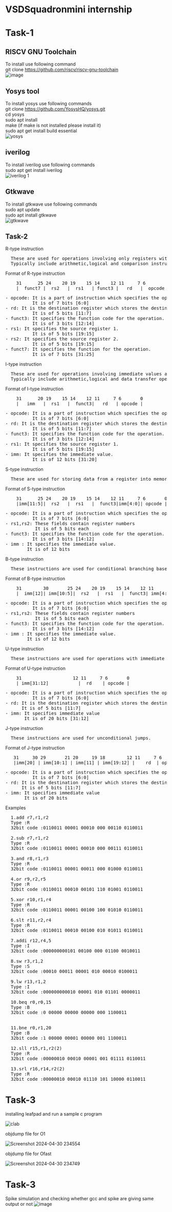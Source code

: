 # VSDSquadronmini internship
# Task-1
## RISCV GNU Toolchain
To install use following command    
git clone https://github.com/riscv/riscv-gnu-toolchain  
![image](https://github.com/Sivasrikiran2004/VSDSquadronmini/assets/162977948/32043ca8-8684-43c3-a887-da0744c889b2)
## Yosys tool 
To install yosys use following commands   
git clone https://github.com/YosysHQ/yosys.git  
cd yosys  
sudo apt install  
make (if make is not installed please install it)  
sudo apt get install build essential  
![yosys](https://github.com/Sivasrikiran2004/VSDSquadronmini/assets/162977948/6c79419c-441f-4a5b-8924-7116404999c4)
## iverilog
To install iverilog use following commands    
sudo apt get install iverilog  
![iverilog 1](https://github.com/Sivasrikiran2004/VSDSquadronmini/assets/162977948/d32cfa94-7b72-4635-b6c3-5a718222b962)  
## Gtkwave
To install gtkwave use following commands  
sudo apt update  
sudo apt install gtkwave  
![gtkwave](https://github.com/Sivasrikiran2004/VSDSquadronmini/assets/162977948/88831ff2-a15f-4fd4-914b-dd0ba61fd6c1)  

## Task-2  
R-type instruction
<pre>
  These are used for operations involving only registers without immediate values.  
  Typically include arithmetic,logical and comparison instructions. 
</pre>
Format of R-type instruction
<pre>
    31      25 24    20 19    15 14    12 11     7 6        0  
    |  funct7 |  rs2   |  rs1   | funct3 |   rd   |  opcode | 
</pre>
<pre>
- opcode: It is a part of instruction which specifies the operation to be performed.  
          It is of 7 bits [6:0]
- rd: It is the destination register which stores the destination address.  
          It is of 5 bits [11:7]  
- funct3: It specifies the function code for the operation.  
          It is of 3 bits [12:14]  
- rs1: It specifies the source register 1.  
          It is of 5 bits [19:15]  
- rs2: It specifies the source register 2.  
          It is of 5 bits [19:15]  
- funct7: It specifies the function for the operation.  
          It is of 7 bits [31:25]  
</pre>
  
I-type instruction  
<pre>
  These are used for operations involving immediate values along with registers.  
  Typically include arithmetic,logical and data transfer operations.  
</pre>
Format of I-type instruction
<pre>
    31      20 19    15 14    12 11     7 6       0
    |   imm   |  rs1   |  funct3|   rd   | opcode |
</pre>
<pre>
- opcode: It is a part of instruction which specifies the operation to be performed.  
          It is of 7 bits [6:0]
- rd: It is the destination register which stores the destination address.  
          It is of 5 bits [11:7]
- funct3: It specifies the function code for the operation.  
          It is of 3 bits [12:14]
- rs1: It specifies the source register 1.  
          It is of 5 bits [19:15]
- imm: It specifies the immediate value.
          It is of 12 bits [31:20]  
</pre>
S-type instruction
<pre>
  These are used for storing data from a register into memory.
</pre>  
Format of S-type instruction  
<pre>
    31      25 24    20 19    15 14    12 11     7 6       0
    |imm[11:5]|  rs2   |  rs1   |  funct3|imm[4:0]| opcode |
</pre>
<pre>
- opcode: It is a part of instruction which specifies the operation to be performed.  
          It is of 7 bits [6:0]  
- rs1,rs2: These fields contain register numbers  
           It is of 5 bits each  
- funct3: It specifies the function code for the operation.  
          It is of 3 bits [14:12]  
- imm : It specifies the immediate value.
        It is of 12 bits
</pre>
B-type instruction
<pre>
  These instructions are used for conditional branching based on a condition evaluated from comparing two register values.
</pre>
Format of B-type instruction
<pre>
    31        30       25 24    20 19    15 14    12 11       8        7 6       0
    |  imm[12]| imm[10:5]|  rs2   |  rs1   |  funct3| imm[4:1]| imm[11] | opcode |
</pre>
<pre>
- opcode: It is a part of instruction which specifies the operation to be performed.  
          It is of 7 bits [6:0]  
- rs1,rs2: These fields contain register numbers  
           It is of 5 bits each  
- funct3: It specifies the function code for the operation.  
          It is of 3 bits [14:12]  
- imm : It specifies the immediate value.
        It is of 12 bits
</pre>
U-type instruction 
<pre>
  These instructions are used for operations with immediate values that are wider than 12 bits.
</pre>
Format of U-type instruction
<pre>
    31                   12 11     7 6       0
    | imm[31:12]           |  rd    | opcode |
</pre>
<pre>
- opcode: It is a part of instruction which specifies the operation to be performed.  
          It is of 7 bits [6:0]  
- rd: It is the destination register which stores the destination address.  
      It is of 5 bits [11:7]  
- imm: It specifies immediate value
       It is of 20 bits [31:12]  
</pre>
J-type instruction 
<pre>
  These instructions are used for unconditional jumps.
</pre>
Format of J-type instruction
<pre>
   31     30 29       21 20     19 18        12 11     7 6       0
   |imm[20] | imm[10:1] | imm[11] | imm[19:12] |    rd  | opcode |
</pre>
<pre>
- opcode: It is a part of instruction which specifies the operation to be performed.  
          It is of 7 bits [6:0]  
- rd: It is the destination register which stores the destination address.  
      It is of 5 bits [11:7]  
- imm: It specifies immediate value
       It is of 20 bits 
</pre>
Examples
<pre>
  1.add r7,r1,r2
  Type :R
  32bit code :0110011 00001 00010 000 00110 0110011

  2.sub r7,r1,r2
  Type :R
  32bit code :0110011 00001 00010 000 00111 0110011

  3.and r8,r1,r3
  Type :R
  32bit code :0110011 00001 00011 000 01000 0110011

  4.or r9,r2,r5
  Type :R
  32bit code :0110011 00010 00101 110 01001 0110011

  5.xor r10,r1,r4
  Type :R
  32bit code :0110011 00001 00100 100 01010 0110011

  6.slt r11,r2,r4
  Type :R
  32bit code :0110011 00010 00100 010 01011 0110011

  7.addi r12,r4,5
  Type :I
  32bit code :000000000101 00100 000 01100 0010011 

  8.sw r3,r1,2
  Type :S
  32bit code :00010 00011 00001 010 00010 0100011

  9.lw r13,r1,2
  Type :I
  32bit code :000000000010 00001 010 01101 0000011

  10.beq r0,r0,15
  Type :B
  32bit code :0 00000 00000 00000 000 1100011


  11.bne r0,r1,20
  Type :B
  32bit code :1 00000 00001 00000 001 1100011

  12.sll r15,r1,r2(2)
  Type :R
  32bit code :00000010 00010 00001 001 01111 0110011

  13.srl r16,r14,r2(2)
  Type :R
  32bit code :00000010 00010 01110 101 10000 0110011
</pre>

# Task-3
installing leafpad and run a sample c program 

![clab](https://github.com/Sivasrikiran2004/VSDSquadronmini/assets/162977948/a6e004e1-b506-4eb5-82af-44e55cc57f73)      

objdump file for O1  

![Screenshot 2024-04-30 234554](https://github.com/Sivasrikiran2004/VSDSquadronmini/assets/162977948/31baebbc-f201-4189-873b-16d9130c14c8)   

objdump file for Ofast  

![Screenshot 2024-04-30 234749](https://github.com/Sivasrikiran2004/VSDSquadronmini/assets/162977948/7a3fbf10-2f5f-4539-9ea5-8563055e431e)  

# Task-3
Spike simulation and checking whether gcc and spike are giving same output or not
![image](https://github.com/Sivasrikiran2004/VSDSquadronmini/assets/162977948/dd1a1b0f-41c5-42f5-9179-fff051f72ec8)
